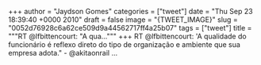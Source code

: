 
+++
author = "Jaydson Gomes"
categories = ["tweet"]
date = "Thu Sep 23 18:39:40 +0000 2010"
draft = false
image = "{TWEET_IMAGE}"
slug = "0052d76928c6a62ce509d9a44562717ff4a25b07"
tags = ["tweet"]
title = """RT @lfbittencourt: "A qua..."""
+++
RT @lfbittencourt: 'A qualidade do funcionário é reflexo direto do tipo de organização e ambiente que sua empresa adota." - @akitaonrail ...
